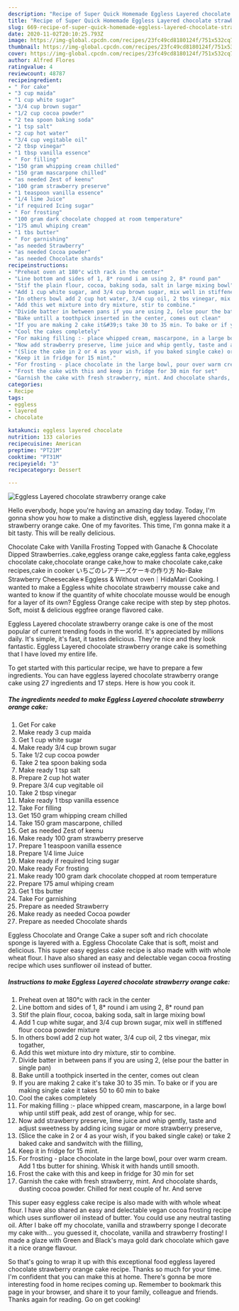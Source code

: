 ```yaml
---
description: "Recipe of Super Quick Homemade Eggless Layered chocolate strawberry orange cake"
title: "Recipe of Super Quick Homemade Eggless Layered chocolate strawberry orange cake"
slug: 669-recipe-of-super-quick-homemade-eggless-layered-chocolate-strawberry-orange-cake
date: 2020-11-02T20:10:25.793Z
image: https://img-global.cpcdn.com/recipes/23fc49cd8180124f/751x532cq70/eggless-layered-chocolate-strawberry-orange-cake-recipe-main-photo.jpg
thumbnail: https://img-global.cpcdn.com/recipes/23fc49cd8180124f/751x532cq70/eggless-layered-chocolate-strawberry-orange-cake-recipe-main-photo.jpg
cover: https://img-global.cpcdn.com/recipes/23fc49cd8180124f/751x532cq70/eggless-layered-chocolate-strawberry-orange-cake-recipe-main-photo.jpg
author: Alfred Flores
ratingvalue: 4
reviewcount: 48787
recipeingredient:
- " For cake"
- "3 cup maida"
- "1 cup white sugar"
- "3/4 cup brown sugar"
- "1/2 cup cocoa powder"
- "2 tea spoon baking soda"
- "1 tsp salt"
- "2 cup hot water"
- "3/4 cup vegitable oil"
- "2 tbsp vinegar"
- "1 tbsp vanilla essence"
- " For filling"
- "150 gram whipping cream chilled"
- "150 gram mascarpone chilled"
- "as needed Zest of keenu"
- "100 gram strawberry preserve"
- "1 teaspoon vanilla essence"
- "1/4 lime Juice"
- "if required Icing sugar"
- " For frosting"
- "100 gram dark chocolate chopped at room temperature"
- "175 amul whiping cream"
- "1 tbs butter"
- " For garnishing"
- "as needed Strawberry"
- "as needed Cocoa powder"
- "as needed Chocolate shards"
recipeinstructions:
- "Preheat oven at 180°c with rack in the center"
- "Line bottom and sides of 1, 8* round i am using 2, 8* round pan"
- "Stif the plain flour, cocoa, baking soda, salt in large mixing bowl"
- "Add 1 cup white sugar, and 3/4 cup brown sugar, mix well in stiffened flour cocoa powder mixture"
- "In others bowl add 2 cup hot water, 3/4 cup oil, 2 tbs vinegar, mix togather,"
- "Add this wet mixture into dry mixture, stir to combine."
- "Divide batter in between pans if you are using 2, (else pour the batter in single pan)"
- "Bake untill a toothpick inserted in the center, comes out clean"
- "If you are making 2 cake it&#39;s take 30 to 35 min. To bake or if you are making single cake it takes 50 to 60 min to bake"
- "Cool the cakes completely"
- "For making filling :- place whipped cream, mascarpone, in a large bowl whip until stiff peak, add zest of orange, whip for sec."
- "Now add strawberry preserve, lime juice and whip gently, taste and adjust sweetness by adding icing sugar or more strawberry preserve,"
- "(Slice the cake in 2 or 4 as your wish, if you baked single cake) or take 2 baked cake and sandwitch with the flilling,"
- "Keep it in fridge for 15 mint."
- "For frosting - place chocolate in the large bowl, pour over warm cream. Add 1 tbs butter for shining. Whisk it with hands untill smooth."
- "Frost the cake with this and keep in fridge for 30 min for set"
- "Garnish the cake with fresh strawberry, mint. And chocolate shards, dusting cocoa powder. Chilled for next couple of hr. And serve"
categories:
- Recipe
tags:
- eggless
- layered
- chocolate

katakunci: eggless layered chocolate 
nutrition: 133 calories
recipecuisine: American
preptime: "PT21M"
cooktime: "PT31M"
recipeyield: "3"
recipecategory: Dessert

---
```



![Eggless Layered chocolate strawberry orange cake](https://img-global.cpcdn.com/recipes/23fc49cd8180124f/751x532cq70/eggless-layered-chocolate-strawberry-orange-cake-recipe-main-photo.jpg)

Hello everybody, hope you're having an amazing day today. Today, I'm gonna show you how to make a distinctive dish, eggless layered chocolate strawberry orange cake. One of my favorites. This time, I'm gonna make it a bit tasty. This will be really delicious.

Chocolate Cake with Vanilla Frosting Topped with Ganache &amp; Chocolate Dipped Strawberries..cake,eggless orange cake,eggless fanta cake,eggless chocolate cake,chocolate orange cake,how to make chocolate cake,cake recipes,cake in cooker いちごのレアチーズケーキの作り方 No-Bake Strawberry Cheesecake＊Eggless &amp; Without oven｜HidaMari Cooking. I wanted to make a Eggless white chocolate strawberry mousse cake and wanted to know if the quantity of white chocolate mousse would be enough for a layer of its own? Eggless Orange cake recipe with step by step photos. Soft, moist &amp; delicious eggfree orange flavored cake.

Eggless Layered chocolate strawberry orange cake is one of the most popular of current trending foods in the world. It's appreciated by millions daily. It's simple, it's fast, it tastes delicious. They're nice and they look fantastic. Eggless Layered chocolate strawberry orange cake is something that I have loved my entire life.


To get started with this particular recipe, we have to prepare a few ingredients. You can have eggless layered chocolate strawberry orange cake using 27 ingredients and 17 steps. Here is how you cook it.

<!--inarticleads1-->

##### The ingredients needed to make Eggless Layered chocolate strawberry orange cake:

1. Get  For cake
1. Make ready 3 cup maida
1. Get 1 cup white sugar
1. Make ready 3/4 cup brown sugar
1. Take 1/2 cup cocoa powder
1. Take 2 tea spoon baking soda
1. Make ready 1 tsp salt
1. Prepare 2 cup hot water
1. Prepare 3/4 cup vegitable oil
1. Take 2 tbsp vinegar
1. Make ready 1 tbsp vanilla essence
1. Take  For filling
1. Get 150 gram whipping cream chilled
1. Take 150 gram mascarpone, chilled
1. Get as needed Zest of keenu
1. Make ready 100 gram strawberry preserve
1. Prepare 1 teaspoon vanilla essence
1. Prepare 1/4 lime Juice
1. Make ready if required Icing sugar
1. Make ready  For frosting
1. Make ready 100 gram dark chocolate chopped at room temperature
1. Prepare 175 amul whiping cream
1. Get 1 tbs butter
1. Take  For garnishing
1. Prepare as needed Strawberry
1. Make ready as needed Cocoa powder
1. Prepare as needed Chocolate shards


Eggless Chocolate and Orange Cake a super soft and rich chocolate sponge is layered with a. Eggless Chocolate Cake that is soft, moist and delicious. This super easy eggless cake recipe is also made with with whole wheat flour. I have also shared an easy and delectable vegan cocoa frosting recipe which uses sunflower oil instead of butter. 

<!--inarticleads2-->

##### Instructions to make Eggless Layered chocolate strawberry orange cake:

1. Preheat oven at 180°c with rack in the center
1. Line bottom and sides of 1, 8* round i am using 2, 8* round pan
1. Stif the plain flour, cocoa, baking soda, salt in large mixing bowl
1. Add 1 cup white sugar, and 3/4 cup brown sugar, mix well in stiffened flour cocoa powder mixture
1. In others bowl add 2 cup hot water, 3/4 cup oil, 2 tbs vinegar, mix togather,
1. Add this wet mixture into dry mixture, stir to combine.
1. Divide batter in between pans if you are using 2, (else pour the batter in single pan)
1. Bake untill a toothpick inserted in the center, comes out clean
1. If you are making 2 cake it&#39;s take 30 to 35 min. To bake or if you are making single cake it takes 50 to 60 min to bake
1. Cool the cakes completely
1. For making filling :- place whipped cream, mascarpone, in a large bowl whip until stiff peak, add zest of orange, whip for sec.
1. Now add strawberry preserve, lime juice and whip gently, taste and adjust sweetness by adding icing sugar or more strawberry preserve,
1. (Slice the cake in 2 or 4 as your wish, if you baked single cake) or take 2 baked cake and sandwitch with the flilling,
1. Keep it in fridge for 15 mint.
1. For frosting - place chocolate in the large bowl, pour over warm cream. Add 1 tbs butter for shining. Whisk it with hands untill smooth.
1. Frost the cake with this and keep in fridge for 30 min for set
1. Garnish the cake with fresh strawberry, mint. And chocolate shards, dusting cocoa powder. Chilled for next couple of hr. And serve


This super easy eggless cake recipe is also made with with whole wheat flour. I have also shared an easy and delectable vegan cocoa frosting recipe which uses sunflower oil instead of butter. You could use any neutral tasting oil. After I bake off my chocolate, vanilla and strawberry sponge I decorate my cake with… you guessed it, chocolate, vanilla and strawberry frosting! I made a glaze with Green and Black&#39;s maya gold dark chocolate which gave it a nice orange flavour. 

So that's going to wrap it up with this exceptional food eggless layered chocolate strawberry orange cake recipe. Thanks so much for your time. I'm confident that you can make this at home. There's gonna be more interesting food in home recipes coming up. Remember to bookmark this page in your browser, and share it to your family, colleague and friends. Thanks again for reading. Go on get cooking!
